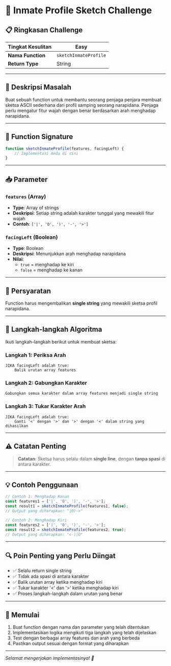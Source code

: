 # 🎯 Inmate Profile Sketch Challenge

## 📋 Ringkasan Challenge

| **Tingkat Kesulitan** | **Easy** |
|----------------|----------|
| **Nama Function** | `sketchInmateProfile` |
| **Return Type** | String |

---

## 📝 Deskripsi Masalah

Buat sebuah function untuk membantu seorang penjaga penjara membuat sketsa ASCII sederhana dari profil samping seorang narapidana. Penjaga perlu mengatur fitur wajah dengan benar berdasarkan arah menghadap narapidana.

---

## 🔧 Function Signature

```javascript
function sketchInmateProfile(features, facingLeft) {
    // Implementasi Anda di sini
}
```

---

## 📥 Parameter

### `features` (Array)
- **Type**: Array of strings
- **Deskripsi**: Setiap string adalah karakter tunggal yang mewakili fitur wajah
- **Contoh**: `['|', 'O', ')', '-', '>']`

### `facingLeft` (Boolean)
- **Type**: Boolean
- **Deskripsi**: Menunjukkan arah menghadap narapidana
- **Nilai**: 
  - `true` = menghadap ke kiri
  - `false` = menghadap ke kanan

---

## 🎯 Persyaratan

Function harus mengembalikan **single string** yang mewakili sketsa profil narapidana.

---

## 📐 Langkah-langkah Algoritma

Ikuti langkah-langkah berikut untuk membuat sketsa:

### Langkah 1: Periksa Arah
```
JIKA facingLeft adalah true:
    Balik urutan array features
```

### Langkah 2: Gabungkan Karakter
```
Gabungkan semua karakter dalam array features menjadi single string
```

### Langkah 3: Tukar Karakter Arah
```
JIKA facingLeft adalah true:
    Ganti '<' dengan '>' dan '>' dengan '<' dalam string yang dihasilkan
```

---

## ⚠️ Catatan Penting

> **Catatan**: Sketsa harus selalu dalam **single line**, dengan **tanpa spasi** di antara karakter.

---

## 💡 Contoh Penggunaan

```javascript
// Contoh 1: Menghadap Kanan
const features1 = ['|', 'O', ')', '-', '>'];
const result1 = sketchInmateProfile(features1, false);
// Output yang diharapkan: "|O)->"

// Contoh 2: Menghadap Kiri
const features2 = ['|', 'O', ')', '-', '>'];
const result2 = sketchInmateProfile(features2, true);
// Output yang diharapkan: "<-)|O"
```

---

## 🔍 Poin Penting yang Perlu Diingat

- ✅ Selalu return single string
- ✅ Tidak ada spasi di antara karakter
- ✅ Balik urutan array ketika menghadap kiri
- ✅ Tukar karakter '<' dan '>' ketika menghadap kiri
- ✅ Proses langkah-langkah dalam urutan yang benar

---

## 🚀 Memulai

1. Buat function dengan nama dan parameter yang telah ditentukan
2. Implementasikan logika mengikuti tiga langkah yang telah dijelaskan
3. Test dengan berbagai array features dan arah yang berbeda
4. Pastikan output sesuai dengan format yang diharapkan

---

*Selamat mengerjakan implementasinya! 🎉*
